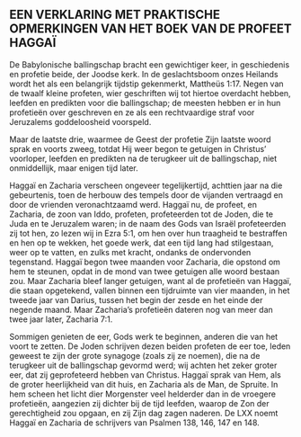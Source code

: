 ## EEN VERKLARING MET PRAKTISCHE OPMERKINGEN VAN HET BOEK VAN DE PROFEET HAGGAÏ

De Babylonische ballingschap bracht een gewichtiger keer, in geschiedenis en profetie beide, der Joodse kerk. In de geslachtsboom onzes Heilands wordt het als een belangrijk tijdstip gekenmerkt, Mattheüs 1:17. Negen van de twaalf kleine profeten, wier geschriften wij tot hiertoe overdacht hebben, leefden en predikten voor die ballingschap; de meesten hebben er in hun profetieën over geschreven en ze als een rechtvaardige straf voor Jeruzalems goddeloosheid voorspeld. 

Maar de laatste drie, waarmee de Geest der profetie Zijn laatste woord sprak en voorts zweeg, totdat Hij weer begon te getuigen in Christus’ voorloper, leefden en predikten na de terugkeer uit de ballingschap, niet onmiddellijk, maar enigen tijd later. 

Haggaï en Zacharia verscheen ongeveer tegelijkertijd, achttien jaar na die gebeurtenis, toen de herbouw des tempels door de vijanden vertraagd en door de vrienden veronachtzaamd werd. Haggaï nu, de profeet, en Zacharia, de zoon van Iddo, profeten, profeteerden tot de Joden, die te Juda en te Jeruzalem waren; in de naam des Gods van Israël profeteerden zij tot hen, zo lezen wij in Ezra 5:1, om hen over hun traagheid te bestraffen en hen op te wekken, het goede werk, dat een tijd lang had stilgestaan, weer op te vatten, en zulks met kracht, ondanks de ondervonden tegenstand. Haggaï begon twee maanden voor Zacharia, die opstond om hem te steunen, opdat in de mond van twee getuigen alle woord bestaan zou. Maar Zacharia bleef langer getuigen, want al de profetieën van Haggaï, die staan opgetekend, vallen binnen een tijdruimte van vier maanden, in het tweede jaar van Darius, tussen het begin der zesde en het einde der negende maand. Maar Zacharia’s profetieën dateren nog van meer dan twee jaar later, Zacharia 7:1. 

Sommigen genieten de eer, Gods werk te beginnen, anderen die van het voort te zetten. De Joden schrijven dezen beiden profeten de eer toe, leden geweest te zijn der grote synagoge (zoals zij ze noemen), die na de terugkeer uit de ballingschap gevormd werd; wij achten het zeker groter eer, dat zij geprofeteerd hebben van Christus. Haggaï sprak van Hem, als de groter heerlijkheid van dit huis, en Zacharia als de Man, de Spruite. In hem scheen het licht dier Morgenster veel helderder dan in de vroegere profetieën, aangezien zij dichter bij de tijd leefden, waarop de Zon der gerechtigheid zou opgaan, en zij Zijn dag zagen naderen. De LXX noemt Haggaï en Zacharia de schrijvers van Psalmen 138, 146, 147 en 148.